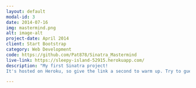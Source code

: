 ```yaml
---
layout: default
modal-id: 3
date: 2014-07-16
img: mastermind.png
alt: image-alt
project-date: April 2014
client: Start Bootstrap
category: Web Development
code: https://github.com/Pat878/Sinatra_Mastermind
live-link: https://sleepy-island-52915.herokuapp.com/
description: "My first Sinatra project!
It's hosted on Heroku, so give the link a second to warm up. Try to guess the computer's color code!"

---
```

